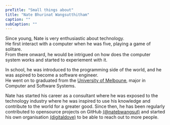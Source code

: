 ```yaml
---
preTitle: "Small things about"
title: "Nate Bhurinat Wangsutthitham"
caption: ""
subCaption: ""
---
```


Since young, Nate is very enthusiastic about technology.  
He first interact with a computer when he was five, playing a game of solitare.  
From there onward, he would be intrigued on how does the computer system works and started to experiement with it.

In school, he was introduced to the programming side of the world, and he was aspired to become a software engineer.  
He went on to graduated from the [University of Melboune](http://www.unimelb.edu.au/), major in Computer and Software Systems.  

Nate has started his career as a consultant where he was exposed to the technology industry where he was inspired to use his knowledge and contribute to the world for a greater good.
Since then, he has been regularly contributed to opensource projects on GitHub [(@natebwangsut)](https://github.com/natebwangsut) and started his own organisation [(digitaldove)](https://github.com/digitaldove) to be able to reach out to more people.  
